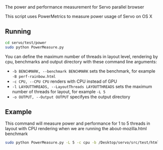 The power and performance measurement for Servo parallel browser

This script uses PowerMetrics to measure power usage of Servo on OS X

## Running

``` sh
cd servo/test/power
sudo python PowerMeasure.py
```
You can define the maximum number of threads in layout level, rendering by cpu, benchmarks and output directory with these command line arguments:

- `-b BENCHMARK, --benchmark BENCHMARK` sets the benchmark, for example `-B perf-rainbow.html`
- `-c CPU, --CPU CPU` renders with CPU instead of GPU
- `-l LAYOUTTHREADS, --LayoutThreads LAYOUTTHREADS` sets the maximum number of threads for layout, for example `-L 5`
- `-o OUTPUT, --Output OUTPUT` specifyes the output directory

## Example

This command will measure power and performance for 1 to 5 threads in layout with CPU rendering when we are running the about-mozilla.html benchmark

``` sh
sudo python PowerMeasure.py -L 5 -c cpu -b /Desktop/servo/src/test/html/about-mozilla.html -o /Desktop/Results/
```

